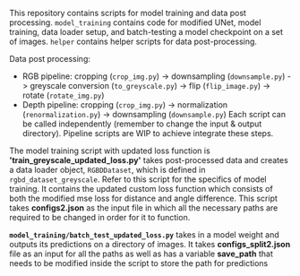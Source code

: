 This repository contains scripts for model training and data post processing.
`model_training` contains code for modified UNet, model training, data loader setup, and batch-testing a model checkpoint on a set of images.
`helper` contains helper scripts for data post-processing.

Data post processing:
- RGB pipeline: cropping (`crop_img.py`) -> downsampling (`downsample.py`) -> greyscale conversion (`to_greyscale.py`) -> flip (`flip_image.py`) -> rotate (`rotate_img.py`)
- Depth pipeline: cropping (`crop_img.py`) -> normalization (`renormalization.py`) -> downsampling (`downsample.py`)
Each script can be called independently (remember to change the input & output directory). Pipeline scripts are WIP to achieve integrate these steps.

The model training script with updated loss function is **'train_greyscale_updated_loss.py'** takes post-processed data and creates a data loader object, `RGBDDataset`, which is defined in `rgbd_dataset_greyscale`. Refer to this script for the specifics of model training. It contains the updated custom loss function which consists of both the modified mse loss for distance and angle difference. This script takes **configs2.json** as the input file in which all the necessary paths are required to be changed in order for it to function.

**`model_training/batch_test_updated_loss.py`** takes in a model weight and outputs its predictions on a directory of images. It takes **configs_split2.json** file as an input for all the paths as well as has a variable **save_path** that needs to be modified inside the script to store the path for predictions
